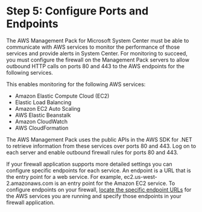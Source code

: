 # Step 5: Configure Ports and Endpoints<a name="ConfigurePortsAndEndpoints"></a>

The AWS Management Pack for Microsoft System Center must be able to communicate with AWS services to monitor the performance of those services and provide alerts in System Center\. For monitoring to succeed, you must configure the firewall on the Management Pack servers to allow outbound HTTP calls on ports 80 and 443 to the AWS endpoints for the following services\.

This enables monitoring for the following AWS services:
+ Amazon Elastic Compute Cloud \(EC2\)
+ Elastic Load Balancing
+ Amazon EC2 Auto Scaling
+ AWS Elastic Beanstalk
+ Amazon CloudWatch
+ AWS CloudFormation

The AWS Management Pack uses the public APIs in the AWS SDK for \.NET to retrieve information from these services over ports 80 and 443\. Log on to each server and enable outbound firewall rules for ports 80 and 443\.

If your firewall application supports more detailed settings you can configure specific endpoints for each service\. An endpoint is a URL that is the entry point for a web service\. For example, ec2\.us\-west\-2\.amazonaws\.com is an entry point for the Amazon EC2 service\. To configure endpoints on your firewall, [locate the specific endpoint URLs](http://docs.aws.amazon.com/general/latest/gr/rande.html) for the AWS services you are running and specify those endpoints in your firewall application\.
